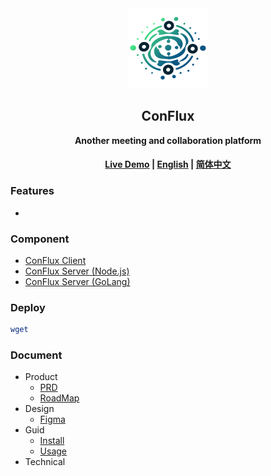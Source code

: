 <div align="center">
  <img src="design/assets/logo_color.svg" width="128" height="128"/>
  <h2>ConFlux</h2>
  <p>
    <strong>Another meeting and collaboration platform</strong>
  </p>
  <p>
    <!-- badge here -->
  </p>
  <h4>
    <a href="">Live Demo</a>
    <span> | </span>
    <a href="./README.md">English</a>
    <span> | </span>
    <a href="./README.md">简体中文</a>
  </h4>
</div>

### Features

-

### Component

- [ConFlux Client]()
- [ConFlux Server (Node.js)]()
- [ConFlux Server (GoLang)]()

### Deploy

```bash
wget
```

### Document

- Product
  - [PRD]()
  - [RoadMap]()
- Design
  - [Figma]()
- Guid
  - [Install]()
  - [Usage]()
- Technical
